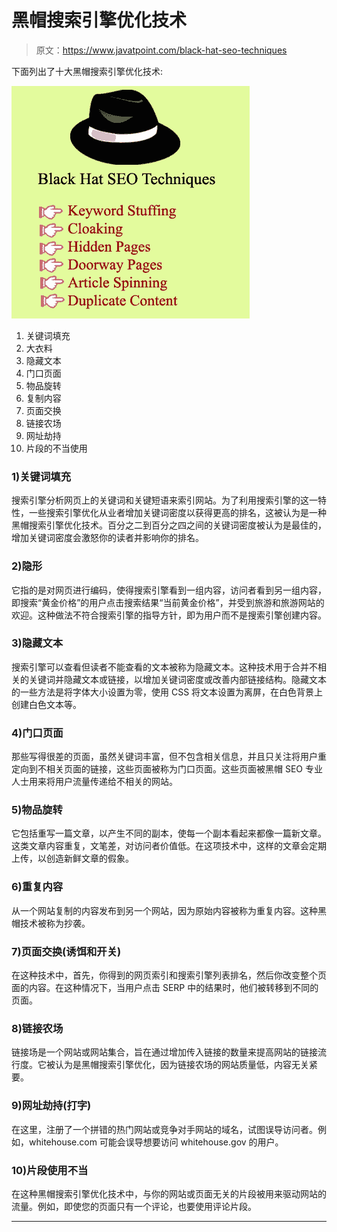 # 黑帽搜索引擎优化技术

> 原文：<https://www.javatpoint.com/black-hat-seo-techniques>

下面列出了十大黑帽搜索引擎优化技术:

![SEO Black hat seo techniques](img/fca7d94121c09825ccdb40f9b9425885.png)

1.  关键词填充
2.  大衣料
3.  隐藏文本
4.  门口页面
5.  物品旋转
6.  复制内容
7.  页面交换
8.  链接农场
9.  网址劫持
10.  片段的不当使用

### 1)关键词填充

搜索引擎分析网页上的关键词和关键短语来索引网站。为了利用搜索引擎的这一特性，一些搜索引擎优化从业者增加关键词密度以获得更高的排名，这被认为是一种黑帽搜索引擎优化技术。百分之二到百分之四之间的关键词密度被认为是最佳的，增加关键词密度会激怒你的读者并影响你的排名。

### 2)隐形

它指的是对网页进行编码，使得搜索引擎看到一组内容，访问者看到另一组内容，即搜索“黄金价格”的用户点击搜索结果“当前黄金价格”，并受到旅游和旅游网站的欢迎。这种做法不符合搜索引擎的指导方针，即为用户而不是搜索引擎创建内容。

### 3)隐藏文本

搜索引擎可以查看但读者不能查看的文本被称为隐藏文本。这种技术用于合并不相关的关键词并隐藏文本或链接，以增加关键词密度或改善内部链接结构。隐藏文本的一些方法是将字体大小设置为零，使用 CSS 将文本设置为离屏，在白色背景上创建白色文本等。

### 4)门口页面

那些写得很差的页面，虽然关键词丰富，但不包含相关信息，并且只关注将用户重定向到不相关页面的链接，这些页面被称为门口页面。这些页面被黑帽 SEO 专业人士用来将用户流量传递给不相关的网站。

### 5)物品旋转

它包括重写一篇文章，以产生不同的副本，使每一个副本看起来都像一篇新文章。这类文章内容重复，文笔差，对访问者价值低。在这项技术中，这样的文章会定期上传，以创造新鲜文章的假象。

### 6)重复内容

从一个网站复制的内容发布到另一个网站，因为原始内容被称为重复内容。这种黑帽技术被称为抄袭。

### 7)页面交换(诱饵和开关)

在这种技术中，首先，你得到的网页索引和搜索引擎列表排名，然后你改变整个页面的内容。在这种情况下，当用户点击 SERP 中的结果时，他们被转移到不同的页面。

### 8)链接农场

链接场是一个网站或网站集合，旨在通过增加传入链接的数量来提高网站的链接流行度。它被认为是黑帽搜索引擎优化，因为链接农场的网站质量低，内容无关紧要。

### 9)网址劫持(打字)

在这里，注册了一个拼错的热门网站或竞争对手网站的域名，试图误导访问者。例如，whitehouse.com 可能会误导想要访问 whitehouse.gov 的用户。

### 10)片段使用不当

在这种黑帽搜索引擎优化技术中，与你的网站或页面无关的片段被用来驱动网站的流量。例如，即使您的页面只有一个评论，也要使用评论片段。

* * *